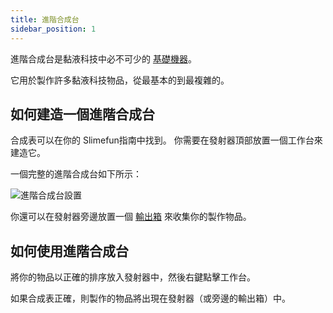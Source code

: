 ```yaml
---
title: 進階合成台
sidebar_position: 1
---
```


進階合成台是黏液科技中必不可少的 [基礎機器](/docs/Slimefun/Basic-Machines)。

它用於製作許多黏液科技物品，從最基本的到最複雜的。

## 如何建造一個進階合成台

合成表可以在你的 Slimefun指南中找到。 你需要在發射器頂部放置一個工作台來建造它。

一個完整的進階合成台如下所示：

![進階合成台設置](https://raw.githubusercontent.com/TheBusyBiscuit/Slimefun4-Wiki/master/images/multiblock-enhanced-crafting-table.png)

你還可以在發射器旁邊放置一個 [輸出箱](Output-Chest) 來收集你的製作物品。

## 如何使用進階合成台

將你的物品以正確的排序放入發射器中，然後右鍵點擊工作台。

如果合成表正確，則製作的物品將出現在發射器（或旁邊的輸出箱）中。
